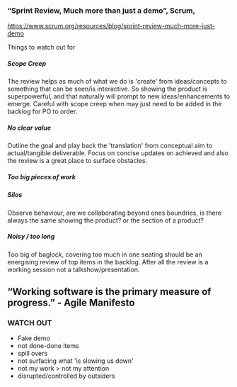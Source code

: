 
### “Sprint Review, Much more than just a demo”, Scrum,  
https://www.scrum.org/resources/blog/sprint-review-much-more-just-demo

Things to watch out for

##### Scope Creep
The review helps as much of what we do is 'create' from ideas/concepts to something that can be seen/is interactive. So showing the product is superpowerful, and that naturally will prompt to new ideas/enhancements to emerge. Careful with scope creep when may just need to be added in the backlog for PO to order.

##### No clear value
Outline the goal and play back the 'translation' from conceptual aim to actual/tangible deliverable.
Focus on concise updates on achieved and also the review is a great place to surface obstacles.

##### Too big pieces of work


##### Silos
Observe behaviour, are we collaborating beyond ones boundries, is there always the same showing the product? or the section of a product?

##### Noisy / too long
Too big of baglock, covering too much in one seating should be an energising review of top items in the backlog. After all the review is a working session not a talkshow/presentation. 

## “Working software is the primary measure of progress.” - Agile Manifesto

### WATCH OUT
* Fake demo
* not done-done items
* spill overs
* not surfacing what 'is slowing us down'
* not my work > not my attention
* disrupted/controlled by outsiders
